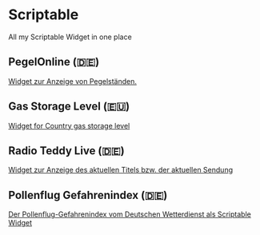 # Scriptable

All my Scriptable Widget in one place 


## PegelOnline (🇩🇪)

[Widget zur Anzeige von Pegelständen.](Pegelonline/README.md)

## Gas Storage Level (🇪🇺)

[Widget for Country gas storage level](GasStorage/README.md)

## Radio Teddy Live (🇩🇪)

[Widget zur Anzeige des aktuellen Titels bzw. der aktuellen Sendung](RadioTeddyLive/README.md)

## Pollenflug Gefahrenindex (🇩🇪)

[Der Pollenflug-Gefahrenindex vom Deutschen Wetterdienst als Scriptable Widget](PollenAlarm/README.md)

